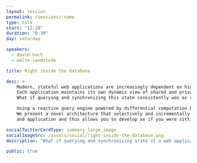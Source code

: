 ```yaml
---
layout: session
permalink: /sessions/:name
type: talk
start: "12:20"
duration: "0:30"
day: saturday

speakers:
  - david-bach
  - malte-sandstede

title: Right inside the database

desc: >
    Modern, stateful web applications are increasingly dependent on high-frequency updates from multiple database systems.
    Each application maintains its own dynamic view of shared and private data.
    What if querying and synchronizing this state consistently was as simple as writing a Datalog query?

    Using a reactive query engine powered by differential computation built in Rust, we explore this question.
    We present a novel architecture that selectively and incrementally replicates state between server
    and application and thus allows you to develop as if you were sitting right inside of the database.

socialTwitterCardType: summary_large_image
socialImageSrc: /assets/social/right-inside-the-database.png
description: "What if querying and synchronizing state of a web application consistently was as simple as writing a Datalog query?"

public: true
---
```

